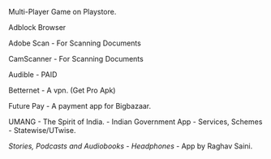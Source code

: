 Multi-Player Game on Playstore.

Adblock Browser

Adobe Scan - For Scanning Documents

CamScanner - For Scanning Documents

Audible - PAID

Betternet - A vpn. (Get Pro Apk)

Future Pay - A payment app for Bigbazaar.

UMANG - The Spirit of India. - Indian Government App - Services, Schemes - Statewise/UTwise.

*Stories, Podcasts and Audiobooks - Headphones* - App by Raghav Saini.

